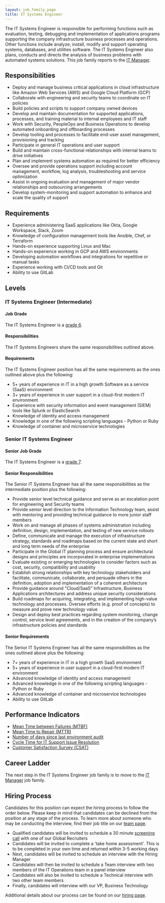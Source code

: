 ```yaml
---
layout: job_family_page
title: IT Systems Engineer
---
```


The IT Systems Engineer is responsible for performing functions such as evaluation, testing, debugging and implementation of applications programs supporting the company infrastructure business processes and operations. Other functions include analyze, install, modify and support operating systems, databases, and utilities software. The IT Systems Engineer also plans, conducts and directs the analysis of business problems with automated systems solutions. This job family reports to the [IT Manager](/job-families/finance/manager-it/).

## Responsibilities
* Deploy and manage business critical applications in cloud infrastructure like Amazon Web Services (AWS) and Google Cloud Platform (GCP)
* Collaborate with engineering and security teams to coordinate on IT policies
* Build policies and scripts to support company owned devices
* Develop and maintain documentation for supported applications, processes, and training material to internal employees and IT staff
* Work with Security, PeopleOps and Business Operations to develop automated onboarding and offboarding processes
* Develop tooling and processes to facilitate end-user asset management, provisioning and tracking
* Participate in general IT operations and user support
* Build and maintain cross-functional relationships with internal teams to drive initiatives
* Plan and implement systems automation as required for better efficiency
* Oversee and provide operations support including account management, workflow, log analysis, troubleshooting and service optimization
* Assist in ongoing evaluation and management of major vendor relationships and outsourcing arrangements
* Develop system-monitoring and support automation to enhance and scale the quality of support

## Requirements
* Experience administering SaaS applications like Okta, Google Workspace, Slack, Zoom
* Knowledge of configuration management tools like Ansible, Chef, or Terraform
* Hands-on experience supporting Linux and Mac
* Hands-on experience working in GCP and AWS environments
* Developing automation workflows and integrations for repetitive or manual tasks
* Experience working with CI/CD tools and Git
* Ability to use GitLab

## Levels

### IT Systems Engineer (Intermediate)

#### Job Grade
The IT Systems Engineer is a [grade 6](/handbook/total-rewards/compensation/compensation-calculator/#gitlab-job-grades).

#### Responsibilities
The IT Systems Engineers share the same responsibilities outlined above.

#### Requirements
The IT Systems Engineer position has all the same requirements as the ones outlined above plus the following:

* 5+ years of experience in IT in a high growth Software as a service (SaaS) environment
* 3+ years of experience in user support in a cloud-first modern IT environment
* Experience with security information and event management (SIEM) tools like Splunk or ElasticSearch
* Knowledge of identity and access management
* Knowledge in one of the following scripting languages - Python or Ruby
* Knowledge of container and microservice technologies

### Senior IT Systems Engineer

#### Senior Job Grade
The IT Systems Engineer is a [grade 7](/handbook/total-rewards/compensation/compensation-calculator/#gitlab-job-grades).

#### Senior Responsibilities
The Senior IT Systems Engineer has all the same responsibilities as the intermediate position plus the following:

* Provide senior level technical guidance and serve as an escalation point for engineering and Security teams
* Provide senior level direction to the Information Technology team, assist with mentoring and providing technical guidance to more junior staff members
* Work on and manage all phases of systems administration including definition, design, implementation, and testing of new service rollouts
* Define, communicate and manage the execution of infrastructure strategy, standards and roadmaps based on the current state and short and long term needs of the enterprise
* Participate in the Global IT planning process and ensure architectural designs and principles are incorporated in enterprise implementations
* Evaluate existing or emerging technologies to consider factors such as cost, security, compatibility and usability
* Establish strong relationships with key technology stakeholders and facilitate, communicate, collaborate, and persuade others in the definition, adoption and implementation of a coherent architecture
* Provide guidance around "Cloud/SaaS” Infrastructure, Business Applications architectures and address unique security considerations
* Build roadmaps for acquiring, integrating, and implementing high-value technology and processes. Oversee efforts (e.g. proof of concepts) to measure and prove new technology value
* Design and deploy best practices regarding system monitoring, change control, service level agreements, and in the creation of the company’s infrastructure policies and standards

#### Senior Requirements
The Senior IT Systems Engineer has all the same responsibilities as the ones outlined above plus the following:

* 7+ years of experience in IT in a high growth SaaS environment
* 5+ years of experience in user support in a cloud-first modern IT environment
* Advanced knowledge of identity and access management
* Advanced knowledge in one of the following scripting languages - Python or Ruby
* Advanced knowledge of container and microservice technologies
* Ability to use GitLab

## Performance Indicators
* [Mean Time between Failures (MTBF)](/handbook/business-technology/metrics/#mean-time-between-failures-mtbf)
* [Mean Time to Repair (MTTR)](/handbook/business-technology/metrics/#mean-time-to-repair-mttr)
* [Number of days since last environment audit](/handbook/business-technology/metrics/#number-of-days-since-last-environment-audit)
* [Cycle Time for IT Support Issue Resolution](/handbook/business-technology/metrics/#cycle-time-for-it-support-issue-resolution)
* [Customer Satisfaction Survey (CSAT)](/handbook/business-technology/metrics/#customer-satisfaction-survey-csat)

## Career Ladder
The next step in the IT Systems Engineer job family is to move to the [IT Manager](/job-families/finance/manager-it/) job family.

## Hiring Process
Candidates for this position can expect the hiring process to follow the order below. Please keep in mind that candidates can be declined from the position at any stage of the process. To learn more about someone who may be conducting the interview, find their job title on our [team page](/company/team/).

* Qualified candidates will be invited to schedule a 30 minute [screening call](/handbook/hiring/interviewing/#screening-call) with one of our Global Recruiters
* Candidates will be invited to complete a 'take home assessment'.  This is to be completed in your own time and returned within 3-5 working days
* Next, candidates will be invited to schedule an interview with the Hiring Manager
* Candidates will then be invited to schedule a Team interview with two members of the IT Operations team in a panel interview
* Candidates will also be invited to schedule a Technical interview with two other team members
* Finally, candidates will interview with our VP, Business Technology

Additional details about our process can be found on our [hiring page](/handbook/hiring/).
